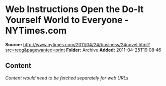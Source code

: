 # Web Instructions Open the Do-It Yourself World to Everyone - NYTimes.com

**Source:** http://www.nytimes.com/2011/04/24/business/24novel.html?src=recg&pagewanted=print
**Folder:** Archive
**Added:** 2011-04-25T19:08:46




## Content
*Content would need to be fetched separately for web URLs*
